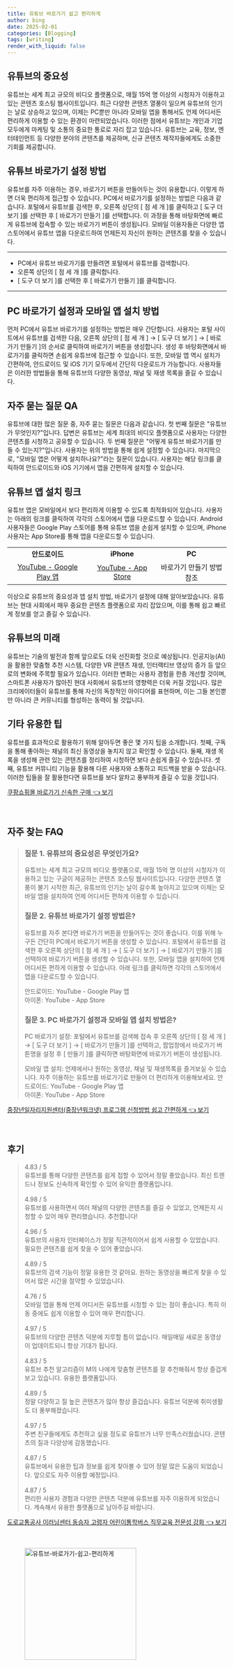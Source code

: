 ```yaml
---
title: 유튜브 바로가기 쉽고 편리하게
author: bing
date: 2025-02-01
categories: [Blogging]
tags: [writing]
render_with_liquid: false
---
```



<h2 id='유튜브의 중요성'>유튜브의 중요성</h2>

<p>유튜브는 세계 최고 규모의 비디오 플랫폼으로, 매월 15억 명 이상의 시청자가 이용하고 있는 콘텐츠 호스팅 웹사이트입니다. 최근 다양한 콘텐츠 열풍이 일으켜 유튜브의 인기는 날로 상승하고 있으며, 이제는 PC뿐만 아니라 모바일 앱을 통해서도 언제 어디서든 편리하게 이용할 수 있는 환경이 마련되었습니다. 이러한 점에서 유튜브는 개인과 기업 모두에게 마케팅 및 소통의 중요한 통로로 자리 잡고 있습니다. 유튜브는 교육, 정보, 엔터테인먼트 등 다양한 분야의 콘텐츠를 제공하며, 신규 콘텐츠 제작자들에게도 소중한 기회를 제공합니다.</p>

<h2 id='유튜브 바로가기 설정 방법'>유튜브 바로가기 설정 방법</h2>

<p>유튜브를 자주 이용하는 경우, 바로가기 버튼을 만들어두는 것이 유용합니다. 이렇게 하면 더욱 편리하게 접근할 수 있습니다. PC에서 바로가기를 설정하는 방법은 다음과 같습니다. 포털에서 유튜브를 검색한 후, 오른쪽 상단의 [ 점 세 개 ]를 클릭하고 [ 도구 더 보기 ]를 선택한 후 [ 바로가기 만들기 ]를 선택합니다. 이 과정을 통해 바탕화면에 빠르게 유튜브에 접속할 수 있는 바로가기 버튼이 생성됩니다. 모바일 이용자들은 다양한 앱스토어에서 유튜브 앱을 다운로드하여 언제든지 자신이 원하는 콘텐츠를 찾을 수 있습니다.</p>

<hr />

<ul>
    <li>PC에서 유튜브 바로가기를 만들려면 포털에서 유튜브를 검색합니다.</li>
    <li>오른쪽 상단의 [ 점 세 개 ]를 클릭합니다.</li>
    <li>[ 도구 더 보기 ]를 선택한 후 [ 바로가기 만들기 ]를 클릭합니다.</li>
</ul>

<hr />

<h2 id='PC 바로가기 설정과 모바일 앱 설치 방법'>PC 바로가기 설정과 모바일 앱 설치 방법</h2>

<p>먼저 PC에서 유튜브 바로가기를 설정하는 방법은 매우 간단합니다. 사용자는 포털 사이트에서 유튜브를 검색한 다음, 오른쪽 상단의 [ 점 세 개 ] → [ 도구 더 보기 ] → [ 바로가기 만들기 ]의 순서로 클릭하여 바로가기 버튼을 생성합니다. 생성 후 바탕화면에서 바로가기를 클릭하면 손쉽게 유튜브에 접근할 수 있습니다. 또한, 모바일 앱 역시 설치가 간편하여, 안드로이드 및 iOS 기기 모두에서 간단히 다운로드가 가능합니다. 사용자들은 이러한 방법들을 통해 유튜브의 다양한 동영상, 채널 및 재생 목록을 즐길 수 있습니다.</p>

<h2 id='자주 묻는 질문 QA'>자주 묻는 질문 QA</h2>

<p>유튜브에 대한 많은 질문 중, 자주 묻는 질문은 다음과 같습니다. 첫 번째 질문은 "유튜브가 무엇인지?"입니다. 답변은 유튜브는 세계 최대의 비디오 플랫폼으로 사용자는 다양한 콘텐츠를 시청하고 공유할 수 있습니다. 두 번째 질문은 "어떻게 유튜브 바로가기를 만들 수 있는지?"입니다. 사용자는 위의 방법을 통해 쉽게 설정할 수 있습니다. 마지막으로, "모바일 앱은 어떻게 설치하나요?"라는 질문이 있습니다. 사용자는 해당 링크를 클릭하여 안드로이드와 iOS 기기에서 앱을 간편하게 설치할 수 있습니다.</p>

<h2 id='유튜브 앱 설치 링크'>유튜브 앱 설치 링크</h2>

<p>유튜브 앱은 모바일에서 보다 편리하게 이용할 수 있도록 최적화되어 있습니다. 사용자는 아래의 링크를 클릭하여 각각의 스토어에서 앱을 다운로드할 수 있습니다. Android 사용자들은 Google Play 스토어를 통해 유튜브 앱을 손쉽게 설치할 수 있으며, iPhone 사용자는 App Store를 통해 앱을 다운로드할 수 있습니다.</p>

<table>
    <tr>
        <td style="text-align: center; height: 17px;"><b>안드로이드</b></td>
        <td style="text-align: center; height: 17px;"><b>iPhone</b></td>
        <td style="text-align: center; height: 17px;"><b>PC</b></td>
    </tr>
    <tr>
        <td style="text-align: center; height: 17px;"><a href="https://play.google.com/store/apps/details?id=com.google.android.youtube">YouTube - Google Play 앱</a></td>
        <td style="text-align: center; height: 17px;"><a href="https://apps.apple.com/app/youtube/id544007664">YouTube - App Store</a></td>
        <td style="text-align: center; height: 17px;">바로가기 만들기 방법 참조</td>
    </tr>
</table>

<p>이상으로 유튜브의 중요성과 앱 설치 방법, 바로가기 설정에 대해 알아보았습니다. 유튜브는 현대 사회에서 매우 중요한 콘텐츠 플랫폼으로 자리 잡았으며, 이를 통해 쉽고 빠르게 정보를 얻고 즐길 수 있습니다.</p>

<h2 id='유튜브의 미래'>유튜브의 미래</h2>

<p>유튜브는 기술의 발전과 함께 앞으로도 더욱 선진화할 것으로 예상됩니다. 인공지능(AI)을 활용한 맞춤형 추천 시스템, 다양한 VR 콘텐츠 재생, 인터랙티브 영상의 증가 등 앞으로의 변화에 주목할 필요가 있습니다. 이러한 변화는 사용자 경험을 한층 개선할 것이며, 스마트폰 사용자가 많아진 현대 사회에서 유튜브의 영향력은 더욱 커질 것입니다. 많은 크리에이터들이 유튜브를 통해 자신의 독창적인 아이디어를 표현하며, 이는 그들 본인뿐만 아니라 큰 커뮤니티를 형성하는 동력이 될 것입니다.</p>

<h2 id='기타 유용한 팁'>기타 유용한 팁</h2>

<p>유튜브를 효과적으로 활용하기 위해 알아두면 좋은 몇 가지 팁을 소개합니다. 첫째, 구독을 통해 좋아하는 채널의 최신 동영상을 놓치지 않고 확인할 수 있습니다. 둘째, 재생 목록을 생성해 관련 있는 콘텐츠를 정리하여 시청하면 보다 손쉽게 즐길 수 있습니다. 셋째, 유튜브 커뮤니티 기능을 활용해 다른 사용자와 소통하고 피드백을 받을 수 있습니다. 이러한 팁들을 잘 활용한다면 유튜브를 보다 알차고 풍부하게 즐길 수 있을 것입니다.</p>


<p><a class="click-button" title="쿠팡쇼핑몰 바로가기 신속한 구매" href="https://yellowplanner.github.io/posts/%EC%BF%A0%ED%8C%A1%EC%87%BC%ED%95%91%EB%AA%B0-%EB%B0%94%EB%A1%9C%EA%B0%80%EA%B8%B0-%EC%8B%A0%EC%86%8D%ED%95%9C-%EA%B5%AC%EB%A7%A4/" rel="dofollow">쿠팡쇼핑몰 바로가기 신속한 구매 👈 보기</a></p><br>
<h2 id='자주_찾는_FAQ'>자주 찾는 FAQ</h2>
<div itemscope="" itemtype="https://schema.org/FAQPage"> 
<blockquote> 
<div itemscope="" itemprop="mainEntity" itemtype="https://schema.org/Question"> 
<h3 itemprop="name">질문 1. 유튜브의 중요성은 무엇인가요?</h3> 
<div itemscope="" itemprop="acceptedAnswer" itemtype="https://schema.org/Answer"> 
<span itemprop="text"> 
<p>유튜브는 세계 최고 규모의 비디오 플랫폼으로, 매월 15억 명 이상의 시청자가 이용하고 있는 구글이 제공하는 콘텐츠 호스팅 웹사이트입니다. 다양한 콘텐츠 열풍이 불기 시작한 최근, 유튜브의 인기는 날이 갈수록 높아지고 있으며 이제는 모바일 앱을 설치하여 언제 어디서든 편하게 이용할 수 있습니다.</p> 
</span> 
</div> 
</div> 
<div itemscope="" itemprop="mainEntity" itemtype="https://schema.org/Question"> 
<h3 itemprop="name">질문 2. 유튜브 바로가기 설정 방법은?</h3> 
<div itemscope="" itemprop="acceptedAnswer" itemtype="https://schema.org/Answer"> 
<span itemprop="text"> 
<p>유튜브를 자주 본다면 바로가기 버튼을 만들어두는 것이 좋습니다. 이를 위해 누구든 간단히 PC에서 바로가기 버튼을 생성할 수 있습니다. 포털에서 유튜브를 검색한 후 오른쪽 상단의 [ 점 세 개 ] → [ 도구 더 보기 ] → [ 바로가기 만들기 ]를 선택하여 바로가기 버튼을 생성할 수 있습니다. 또한, 모바일 앱을 설치하여 언제 어디서든 편하게 이용할 수 있습니다. 아래 링크를 클릭하면 각각의 스토어에서 앱을 다운로드할 수 있습니다.</p> 
<p>안드로이드: YouTube - Google Play 앱<br>아이폰: YouTube - App Store</p>
</span> 
</div> 
</div> 
<div itemscope="" itemprop="mainEntity" itemtype="https://schema.org/Question"> 
<h3 itemprop="name">질문 3. PC 바로가기 설정과 모바일 앱 설치 방법은?</h3> 
<div itemscope="" itemprop="acceptedAnswer" itemtype="https://schema.org/Answer"> 
<span itemprop="text"> 
<p>PC 바로가기 설정: 포털에서 유튜브를 검색해 접속 후 오른쪽 상단의 [ 점 세 개 ] → [ 도구 더 보기 ] → [ 바로가기 만들기 ]를 선택하고, 팝업창에서 바로가기 버튼명을 설정 후 [ 만들기 ]를 클릭하면 바탕화면에 바로가기 버튼이 생성됩니다.</p> 
<p>모바일 앱 설치: 언제에서나 원하는 동영상, 채널 및 재생목록을 즐겨보실 수 있습니다. 자주 이용하는 유튜브를 바로가기로 만들어 더 편리하게 이용해보세요. 안드로이드: YouTube - Google Play 앱<br>아이폰: YouTube - App Store</p>
</span> 
</div> 
</div> 
</blockquote> 
</div>
<p><a class="click-button" title="중장년일자리지원센터(중장년워크넷) 프로그램 신청방법 쉽고 간편하게" href="https://yellowplanner.github.io/posts/%EC%A4%91%EC%9E%A5%EB%85%84%EC%9D%BC%EC%9E%90%EB%A6%AC%EC%A7%80%EC%9B%90%EC%84%BC%ED%84%B0(%EC%A4%91%EC%9E%A5%EB%85%84%EC%9B%8C%ED%81%AC%EB%84%B7)-%ED%94%84%EB%A1%9C%EA%B7%B8%EB%9E%A8-%EC%8B%A0%EC%B2%AD%EB%B0%A9%EB%B2%95-%EC%89%BD%EA%B3%A0-%EA%B0%84%ED%8E%B8%ED%95%98%EA%B2%8C/" rel="dofollow">중장년일자리지원센터(중장년워크넷) 프로그램 신청방법 쉽고 간편하게 👈 보기</a></p><br>
<h2 id='후기'>후기</h2>
<div itemscope itemtype="https://schema.org/Product">
  <blockquote>
  <div itemprop="review" itemscope itemtype="https://schema.org/Review">
      <div itemprop="reviewRating" itemscope itemtype="https://schema.org/Rating"> <span itemprop="ratingValue">4.83</span> / <span itemprop="bestRating">5</span> </div>
      <span itemprop="reviewBody">유튜브를 통해 다양한 콘텐츠를 쉽게 접할 수 있어서 정말 좋았습니다. 최신 트렌드나 정보도 신속하게 확인할 수 있어 유익한 플랫폼입니다.</span>
  </div>
  <br>
  <div itemprop="review" itemscope itemtype="https://schema.org/Review">
      <div itemprop="reviewRating" itemscope itemtype="https://schema.org/Rating"> <span itemprop="ratingValue">4.98</span> / <span itemprop="bestRating">5</span> </div>
      <span itemprop="reviewBody">유튜브를 사용하면서 여러 채널의 다양한 콘텐츠를 즐길 수 있었고, 언제든지 시청할 수 있어 매우 편리했습니다. 추천합니다!</span>
  </div>
  <br>
  <div itemprop="review" itemscope itemtype="https://schema.org/Review">
      <div itemprop="reviewRating" itemscope itemtype="https://schema.org/Rating"> <span itemprop="ratingValue">4.96</span> / <span itemprop="bestRating">5</span> </div>
      <span itemprop="reviewBody">유튜브의 사용자 인터페이스가 정말 직관적이어서 쉽게 사용할 수 있었습니다. 필요한 콘텐츠를 쉽게 찾을 수 있어 좋았습니다.</span>
  </div>
  <br>
  <div itemprop="review" itemscope itemtype="https://schema.org/Review">
      <div itemprop="reviewRating" itemscope itemtype="https://schema.org/Rating"> <span itemprop="ratingValue">4.89</span> / <span itemprop="bestRating">5</span> </div>
      <span itemprop="reviewBody">유튜브의 검색 기능이 정말 유용한 것 같아요. 원하는 동영상을 빠르게 찾을 수 있어서 많은 시간을 절약할 수 있었습니다.</span>
  </div>
  <br>
  <div itemprop="review" itemscope itemtype="https://schema.org/Review">
      <div itemprop="reviewRating" itemscope itemtype="https://schema.org/Rating"> <span itemprop="ratingValue">4.76</span> / <span itemprop="bestRating">5</span> </div>
      <span itemprop="reviewBody">모바일 앱을 통해 언제 어디서든 유튜브를 시청할 수 있는 점이 좋습니다. 특히 이동 중에도 쉽게 이용할 수 있어 매우 편리합니다.</span>
  </div>
  <br>
  <div itemprop="review" itemscope itemtype="https://schema.org/Review">
      <div itemprop="reviewRating" itemscope itemtype="https://schema.org/Rating"> <span itemprop="ratingValue">4.97</span> / <span itemprop="bestRating">5</span> </div>
      <span itemprop="reviewBody">유튜브의 다양한 콘텐츠 덕분에 지루할 틈이 없습니다. 매일매일 새로운 동영상이 업데이트되니 항상 기대가 됩니다.</span>
  </div>
  <br>
  <div itemprop="review" itemscope itemtype="https://schema.org/Review">
      <div itemprop="reviewRating" itemscope itemtype="https://schema.org/Rating"> <span itemprop="ratingValue">4.83</span> / <span itemprop="bestRating">5</span> </div>
      <span itemprop="reviewBody">유튜브 추천 알고리즘이 M의 나에게 맞춤형 콘텐츠를 잘 추천해줘서 항상 즐겁게 보고 있습니다. 유용한 플랫폼입니다.</span>
  </div>
  <br>
  <div itemprop="review" itemscope itemtype="https://schema.org/Review">
      <div itemprop="reviewRating" itemscope itemtype="https://schema.org/Rating"> <span itemprop="ratingValue">4.89</span> / <span itemprop="bestRating">5</span> </div>
      <span itemprop="reviewBody">정말 다양하고 질 높은 콘텐츠가 많아 항상 즐겁습니다. 유튜브 덕분에 취미생활도 더 풍부해졌습니다.</span>
  </div>
  <br>
  <div itemprop="review" itemscope itemtype="https://schema.org/Review">
      <div itemprop="reviewRating" itemscope itemtype="https://schema.org/Rating"> <span itemprop="ratingValue">4.97</span> / <span itemprop="bestRating">5</span> </div>
      <span itemprop="reviewBody">주변 친구들에게도 추천하고 싶을 정도로 유튜브가 너무 만족스러웠습니다. 콘텐츠의 질과 다양성에 감동했습니다.</span>
  </div>
  <br>
  <div itemprop="review" itemscope itemtype="https://schema.org/Review">
      <div itemprop="reviewRating" itemscope itemtype="https://schema.org/Rating"> <span itemprop="ratingValue">4.87</span> / <span itemprop="bestRating">5</span> </div>
      <span itemprop="reviewBody">유튜브에서 유용한 팁과 정보를 쉽게 찾아볼 수 있어 정말 많은 도움이 되었습니다. 앞으로도 자주 이용할 예정입니다.</span>
  </div>
  <br>
  <div itemprop="review" itemscope itemtype="https://schema.org/Review">
      <div itemprop="reviewRating" itemscope itemtype="https://schema.org/Rating"> <span itemprop="ratingValue">4.87</span> / <span itemprop="bestRating">5</span> </div>
      <span itemprop="reviewBody">편리한 사용자 경험과 다양한 콘텐츠 덕분에 유튜브를 자주 이용하게 되었습니다. 계속해서 유용한 플랫폼으로 남아주길 바랍니다.</span>
  </div>
  </blockquote>
</div>
<p><a class="click-button" title="도로교통공사 이러닝센터 동승자 고령자 어린이통학버스 직무교육 전문성 강화" href="https://yellowplanner.github.io/posts/%EB%8F%84%EB%A1%9C%EA%B5%90%ED%86%B5%EA%B3%B5%EC%82%AC-%EC%9D%B4%EB%9F%AC%EB%8B%9D%EC%84%BC%ED%84%B0-%EB%8F%99%EC%8A%B9%EC%9E%90-%EA%B3%A0%EB%A0%B9%EC%9E%90-%EC%96%B4%EB%A6%B0%EC%9D%B4%ED%86%B5%ED%95%99%EB%B2%84%EC%8A%A4-%EC%A7%81%EB%AC%B4%EA%B5%90%EC%9C%A1-%EC%A0%84%EB%AC%B8%EC%84%B1-%EA%B0%95%ED%99%94/" rel="dofollow">도로교통공사 이러닝센터 동승자 고령자 어린이통학버스 직무교육 전문성 강화 👈 보기</a></p><br>
<figure class="image"><img src="https://yellowplanner.github.io/assets/img/thumbnail/유튜브-바로가기-쉽고-편리하게.webp" alt="유튜브-바로가기-쉽고-편리하게" width="256" height="256"></figure>